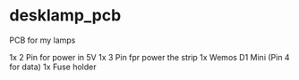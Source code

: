 # desklamp_pcb
PCB for my lamps

1x 2 Pin for power in 5V
1x 3 Pin fpr power the strip
1x Wemos D1 Mini (Pin 4 for data)
1x Fuse holder
